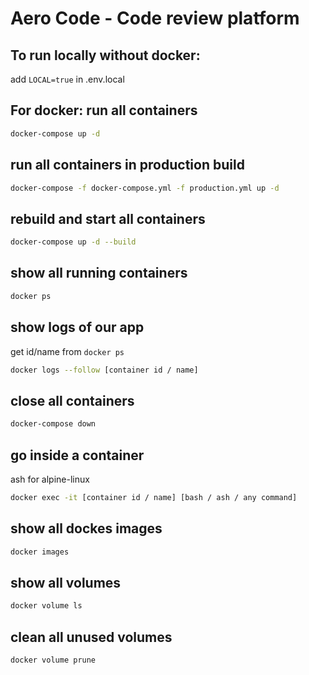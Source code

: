 # Aero Code - Code review platform

## To run locally without docker:

add `LOCAL=true` in .env.local

## For docker: run all containers

```bash
docker-compose up -d
```

## run all containers in production build

```bash
docker-compose -f docker-compose.yml -f production.yml up -d
```

## rebuild and start all containers

```bash
docker-compose up -d --build
```

## show all running containers

```bash
docker ps
```

## show logs of our app

get id/name from `docker ps`

```bash
docker logs --follow [container id / name]
```

## close all containers

```bash
docker-compose down
```

## go inside a container

ash for alpine-linux

```bash
docker exec -it [container id / name] [bash / ash / any command]
```

## show all dockes images

```bash
docker images
```

## show all volumes

```bash
docker volume ls
```

## clean all unused volumes

```bash
docker volume prune
```
